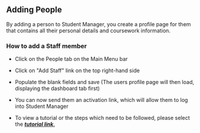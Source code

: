 
## **Adding People**

By adding a person to Student Manager, you create a profile page for them that contains all their personal details and coursework information. 

### **How to add a Staff member**
-	Click on the People tab on the Main Menu bar
-	Click on "Add Staff" link on the top right-hand side
-	Populate the blank fields and save
(The users profile page will then load, displaying the dashboard tab first)
-   You can now send them an activation link, which will allow them to log into Student Manager


- To view a tutorial or the steps which need to be followed, please select the [**_tutorial link_**.](https://www.iorad.com/player/125997/Adding-and-employee)